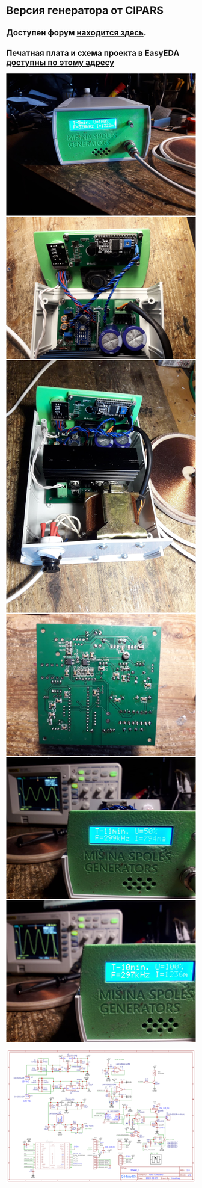 # Версия генератора от CIPARS 

## Доступен форум [находится здесь](https://forum.arduino.ru/t/generator-dlya-katushki-mishina).

## Печатная плата и схема проекта в EasyEDA [доступны по этому адресу](https://oshwlab.com/indulisap/mpgsp-cipars-2)
![](JPG/20240225_162744.jpg?raw=true)
![](JPG/20240225_162934.jpg?raw=true)
![](JPG/20240225_163111.jpg?raw=true)
![](JPG/20240225_163145.jpg?raw=true)
![](JPG/20240225_175301.jpg?raw=true)
![](JPG/20240225_175326.jpg?raw=true)

![](Schematic_schem.sch-3_2024-02-26.png?raw=true)
